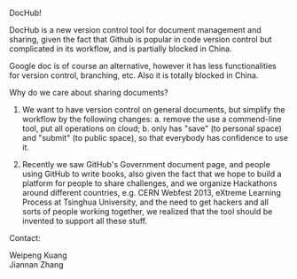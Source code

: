 DocHub!

DocHub is a new version control tool for document management and sharing, given the fact that Github is popular in code version control but complicated in its workflow, and is partially blocked in China.

Google doc is of course an alternative, however it has less functionalities for version control, branching, etc. Also it is totally blocked in China.

Why do we care about sharing documents?

1. We want to have version control on general documents, but simplify the workflow by the following changes: a. remove the use a commend-line tool, put all operations on cloud; b. only has "save" (to personal space) and "submit" (to public space), so that everybody has confidence to use it.

2. Recently we saw GitHub's Government document page, and people using GitHub to write books, also given the fact that we hope to build a platform for people to share challenges, and we organize Hackathons around different countries, e.g. CERN Webfest 2013, eXtreme Learning Process at Tsinghua University, and the need to get hackers and all sorts of people working together, we realized that the tool should be invented to support all these stuff.

Contact:

Weipeng Kuang                       
Jiannan Zhang
